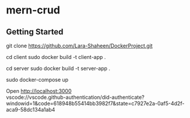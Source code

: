 # mern-crud


## Getting Started
git clone https://github.com/Lara-Shaheen/DockerProject.git

cd client
sudo docker build -t client-app .

cd server
sudo docker build -t server-app .

sudo docker-compose up 

Open [http://localhost:3000](http://localhost:3000)<br> vscode://vscode.github-authentication/did-authenticate?windowid=1&code=618948b55414bb3982f7&state=c7927e2a-0af5-4d2f-aca9-58dc134a1ab4 

